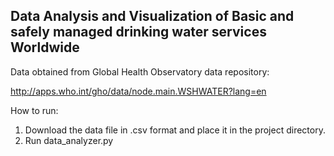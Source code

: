 Data Analysis and Visualization of Basic and safely managed drinking water services Worldwide
----------------------------------------------------------------------------------------------

Data obtained from Global Health Observatory data repository:

http://apps.who.int/gho/data/node.main.WSHWATER?lang=en


How to run:

1. Download the data file in .csv format and place it in the project directory.
2. Run data_analyzer.py
